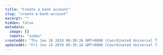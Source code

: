 ```yaml
---
title: "Create a bank account"
slug: "create-a-bank-account"
excerpt: ""
hidden: false
metadata: 
  image: []
  robots: "index"
createdAt: "Thu Jan 18 2018 06:30:26 GMT+0000 (Coordinated Universal Time)"
updatedAt: "Fri Jun 14 2019 05:35:14 GMT+0000 (Coordinated Universal Time)"
---
```

